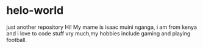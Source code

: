 # helo-world
just another repository
Hi!
My mame is isaac muini nganga, i am from kenya and i love to code stuff vry much,my hobbies include gaming and playing football.









